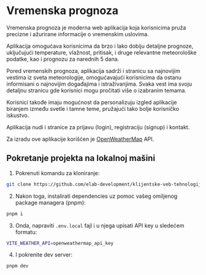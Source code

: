 # Vremenska prognoza

Vremenska prognoza je moderna web aplikacija koja korisnicima pruža precizne i ažurirane informacije o vremenskim uslovima.

Aplikacija omogućava korisnicima da brzo i lako dobiju detaljne prognoze, uključujući temperature, vlažnost, pritisak, i druge relevantne meteorološke podatke, kao i prognozu za narednih 5 dana.

Pored vremenskih prognoza, aplikacija sadrži i stranicu sa najnovijim vestima iz sveta meteorologije, omogućavajući korisnicima da ostanu informisani o najnovijim događajima i istraživanjima. Svaka vest ima svoju detaljnu stranicu gde korisnici mogu pročitati više o izabranim temama.

Korisnici takođe imaju mogućnost da personalizuju izgled aplikacije biranjem između svetle i tamne teme, pružajući tako bolje korisničko iskustvo.

Aplikacija nudi i stranice za prijavu (login), registraciju (signup) i kontakt.

Za izradu ove aplikacije korišćen je [OpenWeatherMap](https://openweathermap.org) API.

## Pokretanje projekta na lokalnoj mašini

1. Pokrenuti komandu za kloniranje:

```bash
git clone https://github.com/elab-development/klijentske-veb-tehnologije-2024-2022-0251-vremenska-prognoza.git .
```

2. Nakon toga, instalirati dependencies uz pomoc vašeg omiljenog package managera (pnpm):

```bash
pnpm i
```

3. Onda, napraviti `.env.local` fajl i u njega upisati API key u sledećem formatu:

```bash
VITE_WEATHER_API=openweathermap_api_key
```

4. I pokrenite dev server:

```bash
pnpm dev
```
